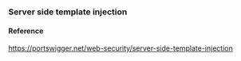 ### Server side template injection

#### Reference
https://portswigger.net/web-security/server-side-template-injection
